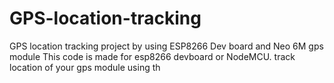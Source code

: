 # GPS-location-tracking
GPS location tracking project by using ESP8266 Dev board and Neo 6M gps module
This code is made for esp8266 devboard or NodeMCU.
track location of your gps module using th
